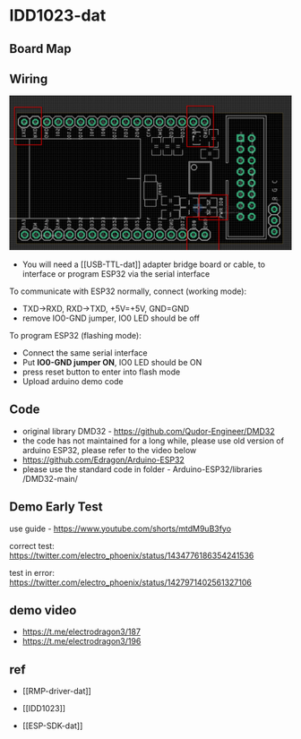 
# IDD1023-dat 

## Board Map 



## Wiring

![](2023-11-29-15-48-23.png)


* You will need a [[USB-TTL-dat]] adapter bridge board or cable, to interface or program ESP32 via the serial interface

To communicate with ESP32 normally, connect (working mode):
* TXD->RXD, RXD->TXD, +5V=+5V, GND=GND
* remove IO0-GND jumper, IO0 LED should be off

To program ESP32 (flashing mode):
* Connect the same serial interface
* Put **IO0-GND jumper ON**, IO0 LED should be ON
* press reset button to enter into flash mode
* Upload arduino demo code

## Code 

- original library DMD32 - https://github.com/Qudor-Engineer/DMD32
- the code has not maintained for a long while, please use old version of arduino ESP32, please refer to the video below
- https://github.com/Edragon/Arduino-ESP32
- please use the standard code in folder - Arduino-ESP32/libraries
/DMD32-main/


## Demo Early Test 

use guide - https://www.youtube.com/shorts/mtdM9uB3fyo

correct test: https://twitter.com/electro_phoenix/status/1434776186354241536

test in error: https://twitter.com/electro_phoenix/status/1427971402561327106

## demo video 

- https://t.me/electrodragon3/187
- https://t.me/electrodragon3/196


## ref 

- [[RMP-driver-dat]]

- [[IDD1023]]

- [[ESP-SDK-dat]]